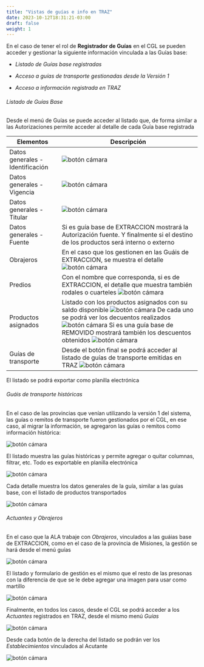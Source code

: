 ```yaml
---
title: "Vistas de guías e info en TRAZ"
date: 2023-10-12T18:31:21-03:00
draft: false
weight: 1
---
```


En el caso de tener el rol de **Registrador de Guías** en el CGL se pueden acceder y gestionar la siguiente información vinculada a las Guías base: 

- *Listado de Guías base registradas*

- *Acceso a guías de transporte gestionadas desde la Versión 1*

- *Acceso a información registrada en TRAZ*

###### Listado de Guías Base
Desde el menú de Guías se puede acceder al listado que, de forma similar a las Autorizaciones permite acceder al detalle de cada Guía base registrada

| Elementos                     | Descripción                                |
| ----------------------------- | ------------------------------------------ |
| Datos generales - Identificación | ![botón cámara](../images/det_guias_ide.png) |
| Datos generales - Vigencia | ![botón cámara](../images/det_guias_vig.png) | 
| Datos generales - Titular | ![botón cámara](../images/det_guias_titular.png) | 
| Datos generales - Fuente | Si es guía base de EXTRACCION mostrará la Autorización fuente. Y finalmente si el destino de los productos será interno o externo |
| Obrajeros | En el caso que los gestionen en las Guáis de EXTRACCION, se muestra el detalle ![botón cámara](../images/det_guias_obrajero.png) |
| Predios | Con el nombre que corresponda, si es de EXTRACCION, el detalle que muestra también rodales o cuarteles ![botón cámara](../images/det_guias_predio.png) |
| Productos asignados | Listado con los productos asignados con su saldo disponible ![botón cámara](../images/det_guias_productos.png) De cada uno se podrá ver los decuentos realizados ![botón cámara](../images/det_guias_productos_entrega.png) Si es una guía base de REMOVIDO mostrará también los descuentos obtenidos ![botón cámara](../images/det_guias_productos_desc.png) |
| Guías de transporte | Desde el botón final se podrá acceder al listado de guías de transporte emitidas en TRAZ ![botón cámara](../images/det_guias_transporte.png) |

El listado se podrá exportar como planilla electrónica

###### Guáis de transporte históricas
En el caso de las provincias que venían utilizando la versión 1 del sistema, las guías o remitos de transporte fueron gestionados por el CGL, en ese caso, al migrar la información, se agregaron las guías o remitos como información histórica:

![botón cámara](../images/menu_guias_viejas.png)

El listado muestra las guías históricas y permite agregar o quitar columnas, filtrar, etc. Todo es exportable en planilla electrónica

![botón cámara](../images/list_guias_hist.png)

Cada detalle muestra los datos generales de la guía, similar a las guías base, con el listado de productos transportados

![botón cámara](../images/detalle_guia_hist.png)

###### Actuantes y Obrajeros
En el caso que la ALA trabaje con *Obrajeros*, vinculados a las guáias base de EXTRACCION, como en el caso de la provincia de Misiones, la gestión se hará desde el menú guías

![botón cámara](../images/menu_obrajeros.png)

El listado y formulario de gestión es el mismo que el resto de las presonas con la diferencia de que se le debe agregar una imagen para usar como martillo

![botón cámara](../images/form_obrajero.png)

Finalmente, en todos los casos, desde el CGL se podrá acceder a los *Actuantes* registrados en TRAZ, desde el mismo menú *Guías*

![botón cámara](../images/list_act_traz.png)

Desde cada botón de la derecha del listado se podrán ver los *Establecimientos* vinculados al Acutante

![botón cámara](../images/list_est.png)